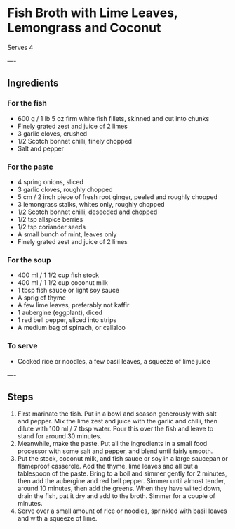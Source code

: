 # Fish Broth with Lime Leaves, Lemongrass and Coconut

Serves 4

—-

## Ingredients

### For the fish
* 600 g / 1 lb 5 oz firm white fish fillets, skinned and cut into chunks
* Finely grated zest and juice of 2 limes
* 3 garlic cloves, crushed
* 1/2 Scotch bonnet chilli, finely chopped
* Salt and pepper

### For the paste
* 4 spring onions, sliced
* 3 garlic cloves, roughly chopped
* 5 cm / 2 inch piece of fresh root ginger, peeled and roughly chopped
* 3 lemongrass stalks, whites only, roughly chopped
* 1/2 Scotch bonnet chilli, deseeded and chopped
* 1/2 tsp allspice berries
* 1/2 tsp coriander seeds
* A small bunch of mint, leaves only
* Finely grated zest and juice of 2 limes

### For the soup
* 400 ml / 1 1/2 cup fish stock
* 400 ml / 1 1/2 cup coconut milk
* 1 tbsp fish sauce or light soy sauce
* A sprig of thyme
* A few lime leaves, preferably not kaffir
* 1 aubergine (eggplant), diced
* 1 red bell pepper, sliced into strips
* A medium bag of spinach, or callaloo

### To serve
* Cooked rice or noodles, a few basil leaves, a squeeze of lime juice


—-

## Steps

1.  First marinate the fish. Put in a bowl and season generously with salt and pepper. Mix the lime zest and juice with the garlic and chilli, then dilute with 100 ml / 7 tbsp water. Pour this over the fish and leave to stand for around 30 minutes.
2.  Meanwhile, make the paste. Put all the ingredients in a small food processor with some salt and pepper, and blend until fairly smooth.
3.  Put the stock, coconut milk, and fish sauce or soy in a large saucepan or flameproof casserole. Add the thyme, lime leaves and all but a tablespoon of the paste. Bring to a boil and simmer gently for 2 minutes, then add the aubergine and red bell pepper. Simmer until almost tender, around 10 minutes, then add the greens. When they have wilted down, drain the fish, pat it dry and add to the broth. Simmer for a couple of minutes.
4.  Serve over a small amount of rice or noodles, sprinkled with basil leaves and with a squeeze of lime.